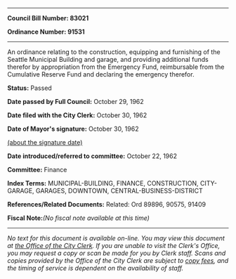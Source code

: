 

********

**Council Bill Number: 83021**
   
**Ordinance Number: 91531**
********

 An ordinance relating to the construction, equipping and furnishing of the Seattle Municipal Building and garage, and providing additional funds therefor by appropriation from the Emergency Fund, reimbursable from the Cumulative Reserve Fund and declaring the emergency therefor.

**Status:** Passed
   
**Date passed by Full Council:** October 29, 1962
   
**Date filed with the City Clerk:** October 30, 1962
   
**Date of Mayor's signature:** October 30, 1962
   
[(about the signature date)](/~public/approvaldate.htm)
   
   
   
**Date introduced/referred to committee:** October 22, 1962
   
**Committee:** Finance
   
   
**Index Terms:** MUNICIPAL-BUILDING, FINANCE, CONSTRUCTION, CITY-GARAGE, GARAGES, DOWNTOWN, CENTRAL-BUSINESS-DISTRICT

**References/Related Documents:** Related: Ord 89896, 90575, 91409

**Fiscal Note:**_(No fiscal note available at this time)_
********

_No text for this document is available on-line. You may view this document at [the Office of the City Clerk](http://www.seattle.gov/leg/clerk/contactUs.htm). If you are unable to visit the Clerk's Office, you may request a copy or scan be made for you by Clerk staff. Scans and copies provided by the Office of the City Clerk are subject to [copy fees](http://clerk.seattle.gov/~public/clerkfees.htm), and the timing of service is dependent on the availability of staff._

